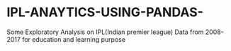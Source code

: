 # IPL-ANAYTICS-USING-PANDAS-
Some Exploratory Analysis on IPL(Indian premier league) Data from 2008-2017 for education and learning purpose
